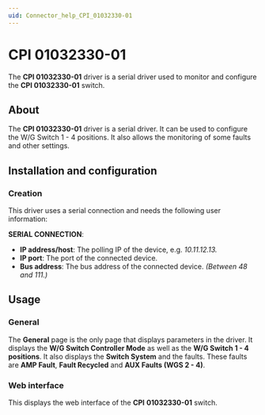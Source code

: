 ```yaml
---
uid: Connector_help_CPI_01032330-01
---
```


# CPI 01032330-01

The **CPI 01032330-01** driver is a serial driver used to monitor and configure the **CPI 01032330-01** switch.

## About

The **CPI 01032330-01** driver is a serial driver. It can be used to configure the W/G Switch 1 - 4 positions. It also allows the monitoring of some faults and other settings.

## Installation and configuration

### Creation

This driver uses a serial connection and needs the following user information:

**SERIAL CONNECTION**:

- **IP address/host**: The polling IP of the device, e.g. *10.11.12.13.*
- **IP port**: The port of the connected device.
- **Bus address**: The bus address of the connected device. *(Between 48 and 111.)*

## Usage

### General

The **General** page is the only page that displays parameters in the driver. It displays the **W/G Switch Controller Mode** as well as the **W/G Switch 1 - 4 positions**. It also displays the **Switch System** and the faults. These faults are **AMP Fault**, **Fault Recycled** and **AUX Faults (WGS 2 - 4)**.

### Web interface

This displays the web interface of the **CPI** **01032330-01** switch.
